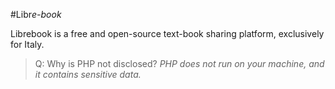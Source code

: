 #Libr*e-book*

Librebook is a free and open-source text-book sharing platform, exclusively for Italy.

>Q: Why is PHP not disclosed?
*PHP does not run on your machine, and it contains sensitive data.*